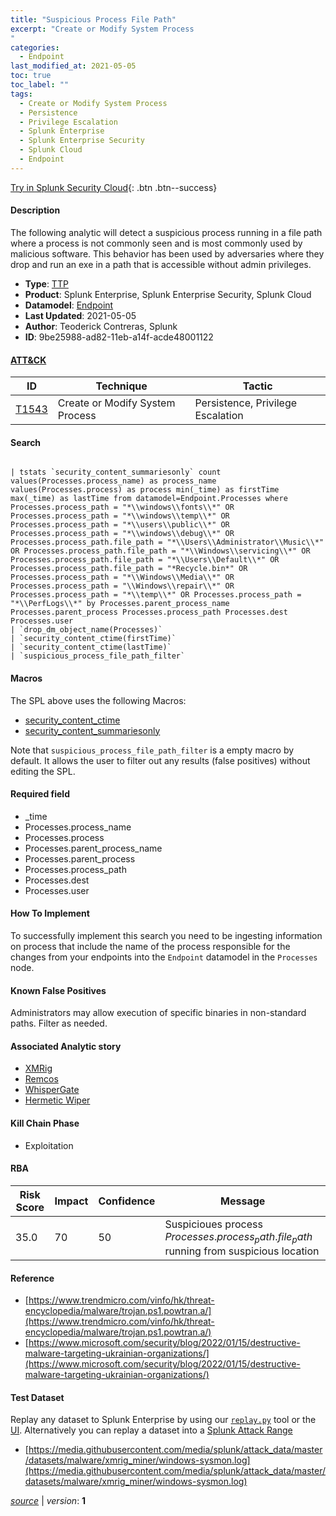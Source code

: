 ```yaml
---
title: "Suspicious Process File Path"
excerpt: "Create or Modify System Process
"
categories:
  - Endpoint
last_modified_at: 2021-05-05
toc: true
toc_label: ""
tags:
  - Create or Modify System Process
  - Persistence
  - Privilege Escalation
  - Splunk Enterprise
  - Splunk Enterprise Security
  - Splunk Cloud
  - Endpoint
---
```




[Try in Splunk Security Cloud](https://www.splunk.com/en_us/cyber-security.html){: .btn .btn--success}

#### Description

The following analytic will detect a suspicious process running in a file path where a process is not commonly seen and is most commonly used by malicious software. This behavior has been used by adversaries where they drop and run an exe in a path that is accessible without admin privileges.

- **Type**: [TTP](https://github.com/splunk/security_content/wiki/object-Analytic-Types)
- **Product**: Splunk Enterprise, Splunk Enterprise Security, Splunk Cloud
- **Datamodel**: [Endpoint](https://docs.splunk.com/Documentation/CIM/latest/User/Endpoint)
- **Last Updated**: 2021-05-05
- **Author**: Teoderick Contreras, Splunk
- **ID**: 9be25988-ad82-11eb-a14f-acde48001122


#### [ATT&CK](https://attack.mitre.org/)

| ID             | Technique        |  Tactic             |
| -------------- | ---------------- |-------------------- |
| [T1543](https://attack.mitre.org/techniques/T1543/) | Create or Modify System Process | Persistence, Privilege Escalation |

#### Search

```

| tstats `security_content_summariesonly` count values(Processes.process_name) as process_name values(Processes.process) as process min(_time) as firstTime max(_time) as lastTime from datamodel=Endpoint.Processes where Processes.process_path = "*\\windows\\fonts\\*" OR Processes.process_path = "*\\windows\\temp\\*" OR Processes.process_path = "*\\users\\public\\*" OR Processes.process_path = "*\\windows\\debug\\*" OR Processes.process_path.file_path = "*\\Users\\Administrator\\Music\\*" OR Processes.process_path.file_path = "*\\Windows\\servicing\\*" OR Processes.process_path.file_path = "*\\Users\\Default\\*" OR Processes.process_path.file_path = "*Recycle.bin*" OR Processes.process_path = "*\\Windows\\Media\\*" OR Processes.process_path = "\\Windows\\repair\\*" OR Processes.process_path = "*\\temp\\*" OR Processes.process_path = "*\\PerfLogs\\*" by Processes.parent_process_name Processes.parent_process Processes.process_path Processes.dest Processes.user 
| `drop_dm_object_name(Processes)` 
| `security_content_ctime(firstTime)` 
| `security_content_ctime(lastTime)` 
| `suspicious_process_file_path_filter`
```

#### Macros
The SPL above uses the following Macros:
* [security_content_ctime](https://github.com/splunk/security_content/blob/develop/macros/security_content_ctime.yml)
* [security_content_summariesonly](https://github.com/splunk/security_content/blob/develop/macros/security_content_summariesonly.yml)

Note that `suspicious_process_file_path_filter` is a empty macro by default. It allows the user to filter out any results (false positives) without editing the SPL.

#### Required field
* _time
* Processes.process_name
* Processes.process
* Processes.parent_process_name
* Processes.parent_process
* Processes.process_path
* Processes.dest
* Processes.user


#### How To Implement
To successfully implement this search you need to be ingesting information on process that include the name of the process responsible for the changes from your endpoints into the `Endpoint` datamodel in the `Processes` node.

#### Known False Positives
Administrators may allow execution of specific binaries in non-standard paths. Filter as needed.

#### Associated Analytic story
* [XMRig](/stories/xmrig)
* [Remcos](/stories/remcos)
* [WhisperGate](/stories/whispergate)
* [Hermetic Wiper](/stories/hermetic_wiper)


#### Kill Chain Phase
* Exploitation



#### RBA

| Risk Score  | Impact      | Confidence   | Message      |
| ----------- | ----------- |--------------|--------------|
| 35.0 | 70 | 50 | Suspicioues process $Processes.process_path.file_path$ running from suspicious location |




#### Reference

* [https://www.trendmicro.com/vinfo/hk/threat-encyclopedia/malware/trojan.ps1.powtran.a/](https://www.trendmicro.com/vinfo/hk/threat-encyclopedia/malware/trojan.ps1.powtran.a/)
* [https://www.microsoft.com/security/blog/2022/01/15/destructive-malware-targeting-ukrainian-organizations/](https://www.microsoft.com/security/blog/2022/01/15/destructive-malware-targeting-ukrainian-organizations/)



#### Test Dataset
Replay any dataset to Splunk Enterprise by using our [`replay.py`](https://github.com/splunk/attack_data#using-replaypy) tool or the [UI](https://github.com/splunk/attack_data#using-ui).
Alternatively you can replay a dataset into a [Splunk Attack Range](https://github.com/splunk/attack_range#replay-dumps-into-attack-range-splunk-server)


* [https://media.githubusercontent.com/media/splunk/attack_data/master/datasets/malware/xmrig_miner/windows-sysmon.log](https://media.githubusercontent.com/media/splunk/attack_data/master/datasets/malware/xmrig_miner/windows-sysmon.log)



[*source*](https://github.com/splunk/security_content/tree/develop/detections/endpoint/suspicious_process_file_path.yml) \| *version*: **1**